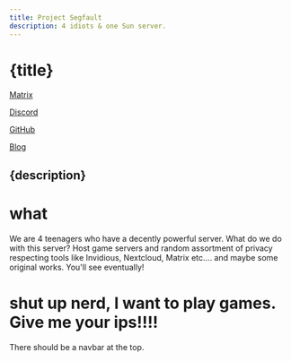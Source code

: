 ```yaml
---
title: Project Segfault
description: 4 idiots & one Sun server.
---
```

<div class="oh-fuck-center">

# {title}

<a href="https://matrix.to/#/#project-segfault:projectsegfau.lt" class="button matrixcolored">Matrix</a>

<a href="https://discord.gg/26EG7fFtfS" class="button discordcolored">Discord</a>

<a href="https://github.com/ProjectSegfault" class="button githubcolored">GitHub</a>

<a href="https://blog.projectsegfau.lt" class="button">Blog</a>


## {description}

# what
<span id="shitfuck">We are 4 teenagers who have a decently powerful server. What do we do with this server? Host game servers and random assortment of privacy respecting tools like Invidious, Nextcloud, Matrix etc.... and maybe some original works. You'll see eventually!</span>

# shut up nerd, I want to play games. Give me your ips!!!!
There should be a navbar at the top.
</div>
